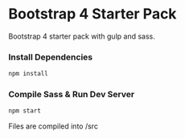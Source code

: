 # Bootstrap 4 Starter Pack

Bootstrap 4 starter pack with gulp and sass.


### Install Dependencies

```bash
npm install
```

### Compile Sass & Run Dev Server

```bash
npm start
```

Files are compiled into /src
